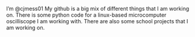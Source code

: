 I’m @cjmess01
My github is a big mix of different things that I am working on.
There is some python code for a linux-based microcomputer oscilliscope I am working with.
There are also some school projects that I am working on. 


<!---
cjmess01/cjmess01 is a ✨ special ✨ repository because its `README.md` (this file) appears on your GitHub profile.
You can click the Preview link to take a look at your changes.
--->
